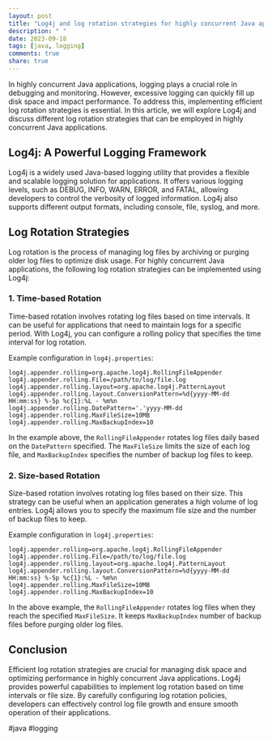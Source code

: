 ```yaml
---
layout: post
title: "Log4j and log rotation strategies for highly concurrent Java applications"
description: " "
date: 2023-09-18
tags: [java, logging]
comments: true
share: true
---
```


In highly concurrent Java applications, logging plays a crucial role in debugging and monitoring. However, excessive logging can quickly fill up disk space and impact performance. To address this, implementing efficient log rotation strategies is essential. In this article, we will explore Log4j and discuss different log rotation strategies that can be employed in highly concurrent Java applications.

## Log4j: A Powerful Logging Framework

Log4j is a widely used Java-based logging utility that provides a flexible and scalable logging solution for applications. It offers various logging levels, such as DEBUG, INFO, WARN, ERROR, and FATAL, allowing developers to control the verbosity of logged information. Log4j also supports different output formats, including console, file, syslog, and more.

## Log Rotation Strategies

Log rotation is the process of managing log files by archiving or purging older log files to optimize disk usage. For highly concurrent Java applications, the following log rotation strategies can be implemented using Log4j:

### 1. Time-based Rotation

Time-based rotation involves rotating log files based on time intervals. It can be useful for applications that need to maintain logs for a specific period. With Log4j, you can configure a rolling policy that specifies the time interval for log rotation.

Example configuration in `log4j.properties`:

```properties
log4j.appender.rolling=org.apache.log4j.RollingFileAppender
log4j.appender.rolling.File=/path/to/log/file.log
log4j.appender.rolling.layout=org.apache.log4j.PatternLayout
log4j.appender.rolling.layout.ConversionPattern=%d{yyyy-MM-dd HH:mm:ss} %-5p %c{1}:%L - %m%n
log4j.appender.rolling.DatePattern='.'yyyy-MM-dd
log4j.appender.rolling.MaxFileSize=10MB
log4j.appender.rolling.MaxBackupIndex=10
```

In the example above, the `RollingFileAppender` rotates log files daily based on the `DatePattern` specified. The `MaxFileSize` limits the size of each log file, and `MaxBackupIndex` specifies the number of backup log files to keep.

### 2. Size-based Rotation

Size-based rotation involves rotating log files based on their size. This strategy can be useful when an application generates a high volume of log entries. Log4j allows you to specify the maximum file size and the number of backup files to keep.

Example configuration in `log4j.properties`:

```properties
log4j.appender.rolling=org.apache.log4j.RollingFileAppender
log4j.appender.rolling.File=/path/to/log/file.log
log4j.appender.rolling.layout=org.apache.log4j.PatternLayout
log4j.appender.rolling.layout.ConversionPattern=%d{yyyy-MM-dd HH:mm:ss} %-5p %c{1}:%L - %m%n
log4j.appender.rolling.MaxFileSize=10MB
log4j.appender.rolling.MaxBackupIndex=10
```

In the above example, the `RollingFileAppender` rotates log files when they reach the specified `MaxFileSize`. It keeps `MaxBackupIndex` number of backup files before purging older log files.

## Conclusion

Efficient log rotation strategies are crucial for managing disk space and optimizing performance in highly concurrent Java applications. Log4j provides powerful capabilities to implement log rotation based on time intervals or file size. By carefully configuring log rotation policies, developers can effectively control log file growth and ensure smooth operation of their applications.

#java #logging